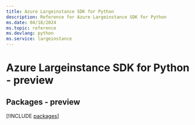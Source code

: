 ```yaml
---
title: Azure Largeinstance SDK for Python
description: Reference for Azure Largeinstance SDK for Python
ms.date: 04/18/2024
ms.topic: reference
ms.devlang: python
ms.service: largeinstance
---
```

# Azure Largeinstance SDK for Python - preview
## Packages - preview
[!INCLUDE [packages](largeinstance-index.md)]